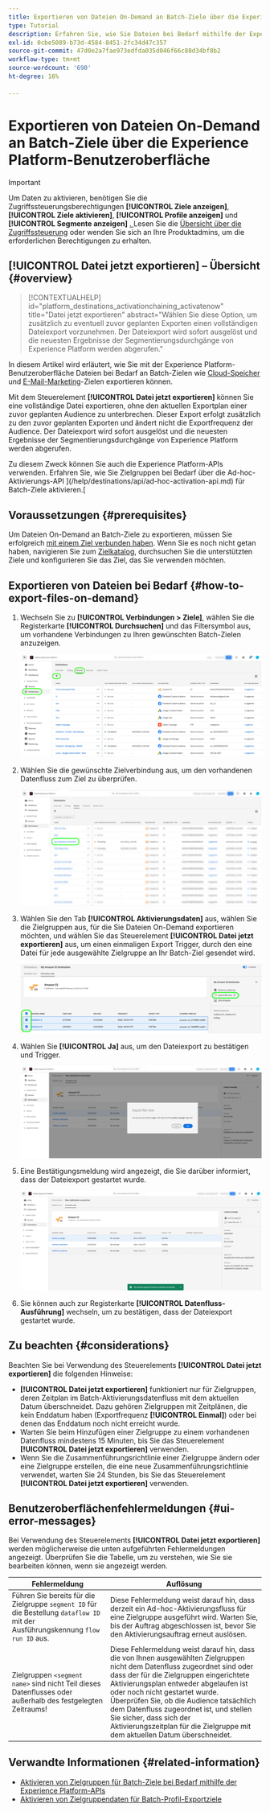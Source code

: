 ```yaml
---
title: Exportieren von Dateien On-Demand an Batch-Ziele über die Experience Platform-Benutzeroberfläche
type: Tutorial
description: Erfahren Sie, wie Sie Dateien bei Bedarf mithilfe der Experience Platform-Benutzeroberfläche in Batch-Ziele exportieren.
exl-id: 0cbe5089-b73d-4584-8451-2fc34d47c357
source-git-commit: 47d0e2a7fae973edfda035d046f66c88d34bf8b2
workflow-type: tm+mt
source-wordcount: '690'
ht-degree: 16%

---
```



# Exportieren von Dateien On-Demand an Batch-Ziele über die Experience Platform-Benutzeroberfläche

>[!IMPORTANT]
> 
>Um Daten zu aktivieren, benötigen Sie die Zugriffssteuerungsberechtigungen **[!UICONTROL Ziele anzeigen]**, **[!UICONTROL Ziele aktivieren]**, **[!UICONTROL Profile anzeigen]** und **[!UICONTROL Segmente anzeigen]** [. ](/help/access-control/home.md#permissions) Lesen Sie die [Übersicht über die Zugriffssteuerung](/help/access-control/ui/overview.md) oder wenden Sie sich an Ihre Produktadmins, um die erforderlichen Berechtigungen zu erhalten.

## **[!UICONTROL Datei jetzt exportieren]** – Übersicht {#overview}

>[!CONTEXTUALHELP]
>id="platform_destinations_activationchaining_activatenow"
>title="Datei jetzt exportieren"
>abstract="Wählen Sie diese Option, um zusätzlich zu eventuell zuvor geplanten Exporten einen vollständigen Dateiexport vorzunehmen. Der Dateiexport wird sofort ausgelöst und die neuesten Ergebnisse der Segmentierungsdurchgänge von Experience Platform werden abgerufen."

In diesem Artikel wird erläutert, wie Sie mit der Experience Platform-Benutzeroberfläche Dateien bei Bedarf an Batch-Zielen wie [Cloud-Speicher](/help/destinations/catalog/cloud-storage/overview.md) und [E-Mail-Marketing](/help/destinations/catalog/email-marketing/overview.md)-Zielen exportieren können.

Mit dem Steuerelement **[!UICONTROL Datei jetzt exportieren]** können Sie eine vollständige Datei exportieren, ohne den aktuellen Exportplan einer zuvor geplanten Audience zu unterbrechen. Dieser Export erfolgt zusätzlich zu den zuvor geplanten Exporten und ändert nicht die Exportfrequenz der Audience. Der Dateiexport wird sofort ausgelöst und die neuesten Ergebnisse der Segmentierungsdurchgänge von Experience Platform werden abgerufen.

Zu diesem Zweck können Sie auch die Experience Platform-APIs verwenden. Erfahren Sie, wie Sie Zielgruppen bei Bedarf über die Ad-hoc-Aktivierungs-API ](/help/destinations/api/ad-hoc-activation-api.md) für Batch-Ziele aktivieren.[

## Voraussetzungen {#prerequisites}

Um Dateien On-Demand an Batch-Ziele zu exportieren, müssen Sie erfolgreich [mit einem Ziel verbunden haben](./connect-destination.md). Wenn Sie es noch nicht getan haben, navigieren Sie zum [Zielkatalog](../catalog/overview.md), durchsuchen Sie die unterstützten Ziele und konfigurieren Sie das Ziel, das Sie verwenden möchten.

## Exportieren von Dateien bei Bedarf {#how-to-export-files-on-demand}

1. Wechseln Sie zu **[!UICONTROL Verbindungen > Ziele]**, wählen Sie die Registerkarte **[!UICONTROL Durchsuchen]** und das Filtersymbol aus, um vorhandene Verbindungen zu Ihren gewünschten Batch-Zielen anzuzeigen.

   ![Bild, das zeigt, wie man zur Registerkarte &quot;Durchsuchen&quot;gelangt und vorhandene Datenflüsse filtert.](../assets/ui/activate-on-demand/browse-tab.png)

2. Wählen Sie die gewünschte Zielverbindung aus, um den vorhandenen Datenfluss zum Ziel zu überprüfen.

   ![ Bild, das einen gefilterten Datenfluss markiert.](../assets/ui/activate-on-demand/filtered-dataflow.png)

3. Wählen Sie den Tab **[!UICONTROL Aktivierungsdaten]** aus, wählen Sie die Zielgruppen aus, für die Sie Dateien On-Demand exportieren möchten, und wählen Sie das Steuerelement **[!UICONTROL Datei jetzt exportieren]** aus, um einen einmaligen Export Trigger, durch den eine Datei für jede ausgewählte Zielgruppe an Ihr Batch-Ziel gesendet wird.

   ![Bild, das die Schaltfläche &quot;Datei jetzt exportieren&quot;markiert.](../assets/ui/activate-on-demand/bulk-export-file-now.png)

4. Wählen Sie **[!UICONTROL Ja]** aus, um den Dateiexport zu bestätigen und Trigger.

   ![ Bild, das die Exportdatei anzeigt, jetzt Bestätigungsdialogfeld.](../assets/ui/activate-on-demand/confirm-activation.png)

5. Eine Bestätigungsmeldung wird angezeigt, die Sie darüber informiert, dass der Dateiexport gestartet wurde.

   ![Bild, das die Bestätigung einer erfolgreichen Ad-hoc-Aktivierung anzeigt.](../assets/ui/activate-on-demand/ad-hoc-success.png)

6. Sie können auch zur Registerkarte **[!UICONTROL Datenfluss-Ausführung]** wechseln, um zu bestätigen, dass der Dateiexport gestartet wurde.

## Zu beachten {#considerations}

Beachten Sie bei Verwendung des Steuerelements **[!UICONTROL Datei jetzt exportieren]** die folgenden Hinweise:

* **[!UICONTROL Datei jetzt exportieren]** funktioniert nur für Zielgruppen, deren Zeitplan im Batch-Aktivierungsdatenfluss mit dem aktuellen Datum überschneidet. Dazu gehören Zielgruppen mit Zeitplänen, die kein Enddatum haben (Exportfrequenz **[!UICONTROL Einmal]**) oder bei denen das Enddatum noch nicht erreicht wurde.
* Warten Sie beim Hinzufügen einer Zielgruppe zu einem vorhandenen Datenfluss mindestens 15 Minuten, bis Sie das Steuerelement **[!UICONTROL Datei jetzt exportieren]** verwenden.
* Wenn Sie die Zusammenführungsrichtlinie einer Zielgruppe ändern oder eine Zielgruppe erstellen, die eine neue Zusammenführungsrichtlinie verwendet, warten Sie 24 Stunden, bis Sie das Steuerelement **[!UICONTROL Datei jetzt exportieren]** verwenden.

## Benutzeroberflächenfehlermeldungen {#ui-error-messages}

Bei Verwendung des Steuerelements **[!UICONTROL Datei jetzt exportieren]** werden möglicherweise die unten aufgeführten Fehlermeldungen angezeigt. Überprüfen Sie die Tabelle, um zu verstehen, wie Sie sie bearbeiten können, wenn sie angezeigt werden.

| Fehlermeldung | Auflösung |
|---------|----------|
| Führen Sie bereits für die Zielgruppe `segment ID` für die Bestellung `dataflow ID` mit der Ausführungskennung `flow run ID` aus. | Diese Fehlermeldung weist darauf hin, dass derzeit ein Ad-hoc-Aktivierungsfluss für eine Zielgruppe ausgeführt wird. Warten Sie, bis der Auftrag abgeschlossen ist, bevor Sie den Aktivierungsauftrag erneut auslösen. |
| Zielgruppen `<segment name>` sind nicht Teil dieses Datenflusses oder außerhalb des festgelegten Zeitraums! | Diese Fehlermeldung weist darauf hin, dass die von Ihnen ausgewählten Zielgruppen nicht dem Datenfluss zugeordnet sind oder dass der für die Zielgruppen eingerichtete Aktivierungsplan entweder abgelaufen ist oder noch nicht gestartet wurde. Überprüfen Sie, ob die Audience tatsächlich dem Datenfluss zugeordnet ist, und stellen Sie sicher, dass sich der Aktivierungszeitplan für die Zielgruppe mit dem aktuellen Datum überschneidet. |

## Verwandte Informationen {#related-information}

* [Aktivieren von Zielgruppen für Batch-Ziele bei Bedarf mithilfe der Experience Platform-APIs](/help/destinations/api/ad-hoc-activation-api.md)
* [Aktivieren von Zielgruppendaten für Batch-Profil-Exportziele](/help/destinations/ui/activate-batch-profile-destinations.md)
